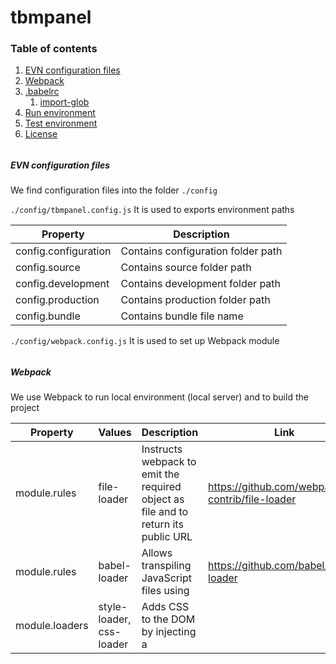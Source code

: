 # tbmpanel

### Table of contents
1. [EVN configuration files](#env-config)
2. [Webpack](#webpack)
3. [.babelrc](#babelrc)
    1. [import-glob](#glob)
4. [Run environment](#run)
5. [Test environment](#test)
6. [License](#license)

######
##### EVN configuration files <a name="env-config"></a>
We find configuration files into the folder `./config`

`./config/tbmpanel.config.js` It is used to exports environment paths

| Property | Description |
| --- | --- |
| config.configuration | Contains configuration folder path |
| config.source | Contains source folder path |
| config.development | Contains development folder path |
| config.production | Contains production folder path |
| config.bundle | Contains bundle file name |


`./config/webpack.config.js` It is used to set up Webpack module
######
##### Webpack <a name="webpack"></a>
 We use Webpack to run local environment (local server) and to build the project

| Property | Values | Description | Link |
| --- | --- | --- | --- |
| module.rules | file-loader | Instructs webpack to emit the required object as file and to return its public URL | https://github.com/webpack-contrib/file-loader |
| module.rules | babel-loader | Allows transpiling JavaScript files using | https://github.com/babel/babel-loader |
| module.loaders | style-loader, css-loader | Adds CSS to the DOM by injecting a <style> tag | https://github.com/webpack-contrib/style-loader |
| entry Array | webpack-hot-middleware/client, /index | Instructs webpack about virtual server entry point (localhost:PORT) and index JS file | https://github.com/glenjamin/webpack-hot-middleware |
| plugins Array | HotModuleReplacementPlugin | It compile the hot update chunks for developing environment | https://webpack.js.org/plugins/hot-module-replacement-plugin/ |
| plugins Array | HtmlWebpackPlugin | Used to inject bundle.js file into index.html template | https://github.com/jantimon/html-webpack-plugin |
######

##### .babelrc <a name="babelrc"></a>
Here you can find plugins used into Webpack config that is not supported from Webpack's module plugins configuration.
###### import-glob <a name="glob"></a>
It is used to import all of reducer files from specific folder (components).

######
##### Run environment <a name="run"></a>

TO DO

######
##### Test environment <a name="test"></a>

Testing a React-Redux app using Jest and Enzyme.

We are going to use:
`jest ` `babel-jest ` `enzyme  ` `react-addons-test-utils` `react-test-renderer` `redux-mock-combiner`

Look at the [Link](https://medium.com/netscape/testing-a-react-redux-app-using-jest-and-enzyme-b349324803a9) for more info.

#

###### License <a name="license"></a>

[Triboo SPA - ALL RIGHTS RESERVED](http://www.triboomedia.it/privacy-policy/)

#